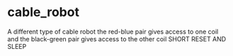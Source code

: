 # cable_robot
A different type of cable robot
the red-blue pair gives access to one coil and the black-green pair gives access to the other coil
SHORT RESET AND SLEEP
